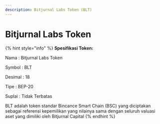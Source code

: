 ```yaml
---
description: Bitjurnal Labs Token (BLT)
---
```


# Bitjurnal Labs Token

{% hint style="info" %}
**Spesifikasi Token:**

Nama    : Bitjurnal Labs Token

Symbol    : BLT

Desimal    : 18

Tipe        : BEP-20

Suplai    : Tidak Terbatas



BLT adalah token standar Bincance Smart Chain (BSC) yang diciptakan sebagai referensi kepemilikan yang nilainya sama dengan seluruh valuasi aset yang dimiliki oleh Bitjurnal Capital
{% endhint %}
